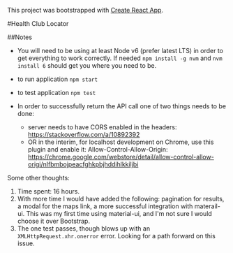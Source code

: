 This project was bootstrapped with [Create React App](https://github.com/facebookincubator/create-react-app).

#Health Club Locator


##Notes
- You will need to be using at least Node v6 (prefer latest LTS) in order to get everything to work correctly.
If needed `npm install -g nvm` and `nvm install 6` should get you where you need to be.

- to run application `npm start`
- to test application `npm test`

- In order to successfully return the API call one of two things needs to be done:
    - server needs to have CORS enabled in the headers:
    https://stackoverflow.com/a/10892392
    - OR in the interim, for localhost development on Chrome, use this plugin and enable it:
    Allow-Control-Allow-Origin: https://chrome.google.com/webstore/detail/allow-control-allow-origi/nlfbmbojpeacfghkpbjhddihlkkiljbi

Some other thoughts:
1. Time spent: 16 hours.
2. With more time I would have added the following: pagination for results, a modal for the maps link, a more
successful integration with materail-ui.  This was my first time using material-ui, and I'm not sure I would choose it over Bootstrap.
3. The one test passes, though blows up with an `XMLHttpRequest.xhr.onerror` error.  Looking for a path forward on this issue.
